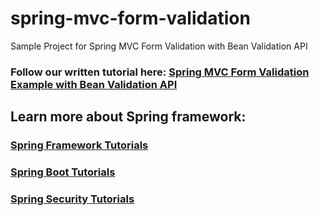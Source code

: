 # spring-mvc-form-validation
Sample Project for Spring MVC Form Validation with Bean Validation API
### Follow our written tutorial here: [Spring MVC Form Validation Example with Bean Validation API](https://www.codejava.net/frameworks/spring/spring-mvc-form-validation-example-with-bean-validation-api)
## Learn more about Spring framework:
### [Spring Framework Tutorials](https://www.codejava.net/spring-tutorials)
### [Spring Boot Tutorials](https://www.codejava.net/spring-boot-tutorials)
### [Spring Security Tutorials](https://www.codejava.net/spring-security-tutorials)

